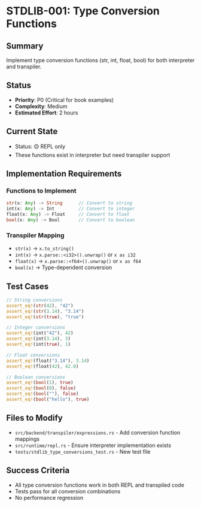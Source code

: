 # STDLIB-001: Type Conversion Functions

## Summary
Implement type conversion functions (str, int, float, bool) for both interpreter and transpiler.

## Status
- **Priority**: P0 (Critical for book examples)
- **Complexity**: Medium
- **Estimated Effort**: 2 hours

## Current State
- Status: 🟡 REPL only
- These functions exist in interpreter but need transpiler support

## Implementation Requirements

### Functions to Implement
```rust
str(x: Any) -> String      // Convert to string
int(x: Any) -> Int         // Convert to integer  
float(x: Any) -> Float     // Convert to float
bool(x: Any) -> Bool       // Convert to boolean
```

### Transpiler Mapping
- `str(x)` → `x.to_string()`
- `int(x)` → `x.parse::<i32>().unwrap()` or `x as i32`
- `float(x)` → `x.parse::<f64>().unwrap()` or `x as f64`
- `bool(x)` → Type-dependent conversion

## Test Cases
```rust
// String conversions
assert_eq!(str(42), "42")
assert_eq!(str(3.14), "3.14")
assert_eq!(str(true), "true")

// Integer conversions
assert_eq!(int("42"), 42)
assert_eq!(int(3.14), 3)
assert_eq!(int(true), 1)

// Float conversions
assert_eq!(float("3.14"), 3.14)
assert_eq!(float(42), 42.0)

// Boolean conversions
assert_eq!(bool(1), true)
assert_eq!(bool(0), false)
assert_eq!(bool(""), false)
assert_eq!(bool("hello"), true)
```

## Files to Modify
- `src/backend/transpiler/expressions.rs` - Add conversion function mappings
- `src/runtime/repl.rs` - Ensure interpreter implementation exists
- `tests/stdlib_type_conversions_test.rs` - New test file

## Success Criteria
- All type conversion functions work in both REPL and transpiled code
- Tests pass for all conversion combinations
- No performance regression